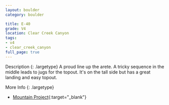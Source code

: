 ```yaml
---
layout: boulder
category: boulder

title: E-40
grade: V4
location: Clear Creek Canyon
tags:
- v4
- clear_creek_canyon
full_page: true
---
```



Description
{: .largetype}
A proud line up the arete. A tricky sequence in the middle leads to jugs for the topout. It's on the tall side but has a great landing and easy topout.


More Info
{: .largetype}
- [Mountain Project](https://www.mountainproject.com/route/121958892/e-40){:target="_blank"}
